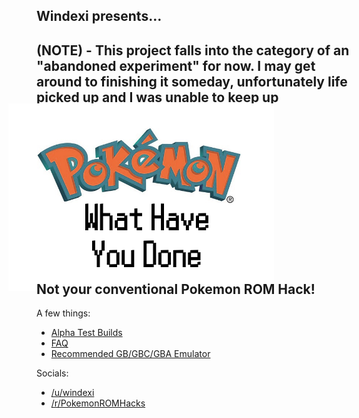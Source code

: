 ## Windexi presents...
## (NOTE) - This project falls into the category of an "abandoned experiment" for now. I may get around to finishing it someday, unfortunately life picked up and I was unable to keep up development.


<a name="top" href="http://github.com/Windexi/pwhyd/"><img align="middle" style="margin: -45px;" src="https://github.com/Windexi/pwhyd/blob/master/pwhyd.png?raw=true"></a>


## Not your conventional Pokemon ROM Hack!

A few things:
- [Alpha Test Builds](https://github.com/Windexi/pwhyd/blob/master/BUILDS.md)
- [FAQ](https://github.com/Windexi/pwhyd/blob/master/FAQ.md)
- [Recommended GB/GBC/GBA Emulator](https://mgba.io/)

Socials:
- [/u/windexi](http://reddit.com/u/windexi)
- [/r/PokemonROMHacks](http://reddit.com/r/pokemonROMhacks)
